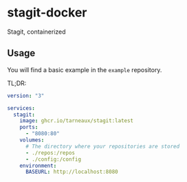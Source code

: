 # stagit-docker
Stagit, containerized

## Usage

You will find a basic example in the `example` repository.

TL;DR:

```yaml
version: "3"

services:
  stagit:
    image: ghcr.io/tarneaux/stagit:latest
    ports:
      - "8080:80"
    volumes:
      # The directory where your repositories are stored
      - ./repos:/repos
      - ./config:/config
    environment:
      BASEURL: http://localhost:8080
```



